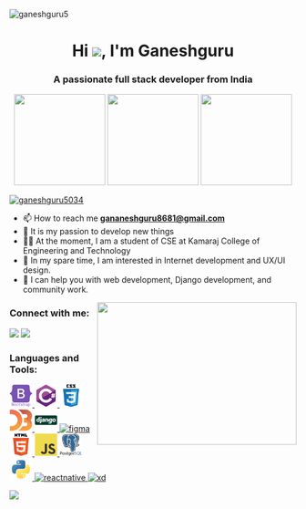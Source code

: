 

<p align="left"> <img src="https://komarev.com/ghpvc/?username=ganeshguru5&label=Profile%20views&color=0e75b6&style=flat" alt="ganeshguru5" /> </p>
<h1 align="center">Hi <img src="https://media.giphy.com/media/hvRJCLFzcasrR4ia7z/giphy.gif" width="35">, I'm Ganeshguru</h1>
<h3 align="center">A passionate full stack developer from India</h3>

<p align="center"> <img src="https://octodex.github.com/images/daftpunktocat-thomas.gif" height="160px" width="160px"> <img src="https://user-images.githubusercontent.com/61460873/151948988-2a8e8d3b-0d53-4dd2-8913-dd74b0e1d5bc.gif" height="160px" width="160px"> <img src="https://octodex.github.com/images/daftpunktocat-guy.gif" height="160px" width="160px">  </p>





<p align="left"> <a href="https://twitter.com/ganeshguru5034" target="blank"><img src="https://img.shields.io/twitter/follow/ganeshguru5034?logo=twitter&style=for-the-badge" alt="ganeshguru5034" /></a> </p>

- 📫 How to reach me **gananeshguru8681@gmail.com**
- 🤩 It is my passion to develop new things
- 🧑‍🎓 At the moment, I am a student of CSE at Kamaraj College of Engineering and Technology
- 🔖 In my spare time, I am interested in Internet development and UX/UI design. 
- 💬 I can help you with web development, Django development, and community work.


<img align='right' width='350' height='250' src='https://user-images.githubusercontent.com/61460873/154711589-58cf0633-8885-4db5-833a-b74d22079c7f.gif'>
<h3 align="left">Connect with me:</h3>
<p align="left">
 <a href="https://twitter.com/GANESHGURU5034" target="_blank"><img src="https://img.shields.io/badge/twitter-GANESHGURU5034-0077b5?style=social&logo=twitter" /></a>
 <a href="https://www.linkedin.com/in/ganeshguru-a-ab5399176/" target="_blank"><img src="https://img.shields.io/badge/linkedin-GANEHSHGURU A-0077b5?style=social&logo=linkedin" /></a>

</p>

<h3 align="left">Languages and Tools: </h3>
<p align="left"> <a href="https://getbootstrap.com" target="_blank" rel="noreferrer"> <img src="https://raw.githubusercontent.com/devicons/devicon/master/icons/bootstrap/bootstrap-plain-wordmark.svg" alt="bootstrap" width="40" height="40"/> </a> <a href="https://www.w3schools.com/cs/" target="_blank" rel="noreferrer"> <img src="https://raw.githubusercontent.com/devicons/devicon/master/icons/csharp/csharp-original.svg" alt="csharp" width="40" height="40"/> </a> <a href="https://www.w3schools.com/css/" target="_blank" rel="noreferrer"> <img src="https://raw.githubusercontent.com/devicons/devicon/master/icons/css3/css3-original-wordmark.svg" alt="css3" width="40" height="40"/> </a> <a href="https://d3js.org/" target="_blank" rel="noreferrer"> <img src="https://raw.githubusercontent.com/devicons/devicon/master/icons/d3js/d3js-original.svg" alt="d3js" width="40" height="40"/> </a> <a href="https://www.djangoproject.com/" target="_blank" rel="noreferrer"> <img src="https://raw.githubusercontent.com/devicons/devicon/master/icons/django/django-original.svg" alt="django" width="40" height="40"/> </a> <a href="https://www.figma.com/" target="_blank" rel="noreferrer"> <img src="https://www.vectorlogo.zone/logos/figma/figma-icon.svg" alt="figma" width="40" height="40"/> </a> <a href="https://www.w3.org/html/" target="_blank" rel="noreferrer"> <img src="https://raw.githubusercontent.com/devicons/devicon/master/icons/html5/html5-original-wordmark.svg" alt="html5" width="40" height="40"/> </a> <a href="https://developer.mozilla.org/en-US/docs/Web/JavaScript" target="_blank" rel="noreferrer"> <img src="https://raw.githubusercontent.com/devicons/devicon/master/icons/javascript/javascript-original.svg" alt="javascript" width="40" height="40"/> </a> <a href="https://www.postgresql.org" target="_blank" rel="noreferrer"> <img src="https://raw.githubusercontent.com/devicons/devicon/master/icons/postgresql/postgresql-original-wordmark.svg" alt="postgresql" width="40" height="40"/> </a> <a href="https://www.python.org" target="_blank" rel="noreferrer"> <img src="https://raw.githubusercontent.com/devicons/devicon/master/icons/python/python-original.svg" alt="python" width="40" height="40"/> </a> <a href="https://reactnative.dev/" target="_blank" rel="noreferrer"> <img src="https://reactnative.dev/img/header_logo.svg" alt="reactnative" width="40" height="40"/> </a> <a href="https://www.adobe.com/products/xd.html" target="_blank" rel="noreferrer"> <img src="https://cdn.worldvectorlogo.com/logos/adobe-xd.svg" alt="xd" width="40" height="40"/> </a> </p>
<img src='https://github-readme-stats.vercel.app/api?username=ganeshguru5&show_icons=true&theme=apprentice'>
